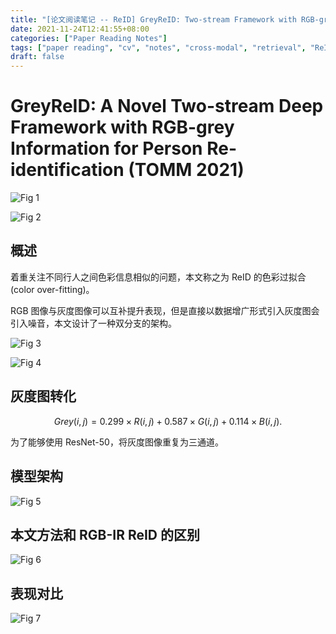 ```yaml
---
title: "[论文阅读笔记 -- ReID] GreyReID: Two-stream Framework with RGB-grey Information (2021)"
date: 2021-11-24T12:41:55+08:00
categories: ["Paper Reading Notes"]
tags: ["paper reading", "cv", "notes", "cross-modal", "retrieval", "ReID"]
draft: false
---
```


# GreyReID: A Novel Two-stream Deep Framework with RGB-grey Information for Person Re-identification (TOMM 2021)

![Fig 1](/images/2021/PRN122/1.png)

![Fig 2](/images/2021/PRN122/2.png)

## 概述

着重关注不同行人之间色彩信息相似的问题，本文称之为 ReID 的色彩过拟合 (color over-fitting)。  

RGB 图像与灰度图像可以互补提升表现，但是直接以数据增广形式引入灰度图会引入噪音，本文设计了一种双分支的架构。  

![Fig 3](/images/2021/PRN122/3.png)

![Fig 4](/images/2021/PRN122/4.png)

## 灰度图转化

$$Grey(i, j) = 0.299 \times R(i, j) + 0.587 \times G(i, j) + 0.114 \times B(i, j).$$

为了能够使用 ResNet-50，将灰度图像重复为三通道。  

## 模型架构

![Fig 5](/images/2021/PRN122/5.png)

## 本文方法和 RGB-IR ReID 的区别

![Fig 6](/images/2021/PRN122/6.png)

## 表现对比

![Fig 7](/images/2021/PRN122/7.png)
